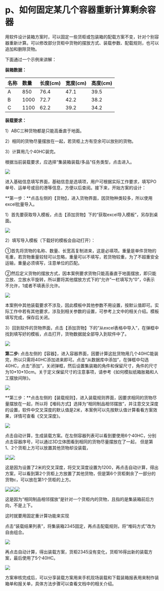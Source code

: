 # p、如何固定某几个容器重新计算剩余容器

用软件设计装箱方案时，可以固定一些货柜或包装箱的配载方案不变，针对个别容器重新计算。可以修改部分货柜中货物的摆放方式、装载参数、配载规则，也可以追加和删除货物。

下面通过一个示例来讲解：

**装箱数据：**

| 名称 | 数量 | 长度\(cm\) | 宽度\(cm\) | 高度\(cm\) |
| :--- | :--- | :--- | :--- | :--- |
| A | 850 | 76.4 | 47.1 | 39.5 |
| B | 1000 | 72.7 | 42.2 | 38.2 |
| C | 1100 | 62.2 | 39.2 | 34.2 |

**装载要求：**

1）ABC三种货物都是只能高垂直于地面。

2）相同的货物尽量摆放在一起，若货柜上方有空余可以放别的货物。

3）计算用几个40HC装完。

根据当前装载要求，应选择“集装箱装载/多品”任务类型，点击进入。

![](../../.gitbook/assets/0%20%2812%29.png)

进入基础信息填写界面，基础信息是选填项，用户可根据实际工作要求，填写PO单号、运单号或目的港等信息，方便以后查阅。接下来，开始方案的设计：

**第一步：**点击左侧的【货物】，进入货物界面，因货物种类较多，所以使用excel批量导入。

1）首先要获取导入模板，点击【添加货物】下的“获取excel导入模板”，另存到桌面。

![](../../.gitbook/assets/1%20%2815%29.png)

2）填写导入模板（下载好的模板会自动打开）：

①首先将货物的名称、数量、长宽高复制进来，这是必填项。重量是单件货物的毛重，若货物重量较轻可以忽略，重量可以不填写，若货物较重，为了不超重安全运输，重量必须填写，注意单位的匹配。

②然后定义货物的摆放方式，因本案例要求货物只能高垂直于地面摆放，即只能立放、立放水平旋转，所以要将其他摆放方式下的“允许”一栏填写为“0”，0表示不允许，1或者不填表示允许。

![](../../.gitbook/assets/2%20%2816%29.png)

本案例中其他装载要求不涉及，因此模板中其他参数不用设置，按默认值即可。实际工作中若有其他要求，涉及到相关参数的设置，可参考上文中的相关介绍。模板填写完成，保存后关闭。

3）回到软件的货物界面，点击【添加货物】下的“从excel表格中导入”，在弹框中找到填写好的模板，点击打开，货物数据就全部导入到软件中了。

![](../../.gitbook/assets/3%20%2813%29.png)

**第二步:** 点击左侧的【容器】，进入容器界面，因要计算这批货物用几个40HC能装完，所以只需将40HC添加进来即可。点击“从数据库中添加”，在弹框中勾选40HC，点击“添加”，关闭弹框，然后设置集装箱的角件和保留尺寸，角件的尺寸为10\*10\*10cm。关于定义保留尺寸的注意事项，请参考《如何模拟纸箱胀箱和人工摆放间隙》。

![](../../.gitbook/assets/4%20%2813%29.png)

**第三步：**点击左侧的【装载规则】，进入装载规则界面，因要求相同的货物尽量摆放在一起，所以将【堆码方式】选择为“相同制品相邻摆放”，并注意交叉深度的设置，软件中交叉深度的默认值是2米，本案例可以先按默认值计算看看方案效果，详情可查看《交叉深度》。

![](../../.gitbook/assets/5%20%2814%29.png)

点击自动计算，生成装载方案。在左侧容器列表可以看到要使用6个40HC，分别点击容器序号，可以通过3D立体图看到相同的货物尽量摆放在了一起， 但是第1、2个货柜上方可以放置其他货物却没装载，

 ![](../../.gitbook/assets/6%20%2813%29.png)![](../../.gitbook/assets/7%20%2810%29.png)

这是因为设置了2米的交叉深度，将交叉深度设置为1200，再点击自动计算，得出方案，可以看到第2个货柜上方放置了其他货物，但是第6个货柜剩余了一部分的货物c，可以放在第1个货柜的上方。

![](../../.gitbook/assets/8%20%287%29.png)![](../../.gitbook/assets/9%20%288%29.png)![](../../.gitbook/assets/10%20%283%29.png)

这是因为“相同制品相邻摆放”是针对一个货柜内的货物，且指的是集装箱前后方向，不是上下。

这时就要用固定重计算功能来实现

点击“装载结果列表”，将集装箱2345固定，再点击配载规则，将“堆码方式”改为自由组合。

![](../../.gitbook/assets/11%20%283%29.png)

再点击自动计算，得出装载方案，货柜2345没有变化，货柜16得出新的装载方案，最后使用了5个40HC。

![](../../.gitbook/assets/12%20%283%29.png)

方案审核完成后，可以分享装载方案用来手机现场装载和下载装箱报表用来制作装箱单和报关单，具体方法步骤可以查看文档中的相关介绍。

